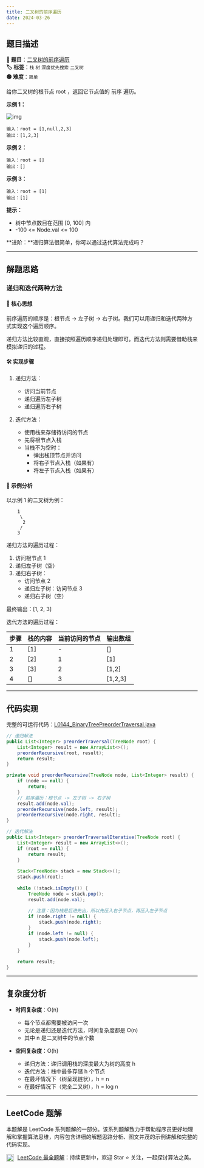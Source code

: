 ```yaml
---
title: 二叉树的前序遍历
date: 2024-03-26
---
```


## 题目描述

**🔗 题目**：[二叉树的前序遍历](https://leetcode.cn/problems/binary-tree-preorder-traversal/)  
**🏷️ 标签**：`栈` `树` `深度优先搜索` `二叉树`  
**🟢 难度**：`简单`  

给你二叉树的根节点 root ，返回它节点值的 前序 遍历。

**示例 1：**

![img](https://assets.leetcode.com/uploads/2020/09/15/inorder_1.jpg)
```
输入：root = [1,null,2,3]
输出：[1,2,3]
```

**示例 2：**
```
输入：root = []
输出：[]
```

**示例 3：**
```
输入：root = [1]
输出：[1]
```

**提示：**
- 树中节点数目在范围 [0, 100] 内
- -100 <= Node.val <= 100

**进阶：**递归算法很简单，你可以通过迭代算法完成吗？

---

## 解题思路

### 递归和迭代两种方法

#### 📝 核心思想
前序遍历的顺序是：根节点 -> 左子树 -> 右子树。我们可以用递归和迭代两种方式实现这个遍历顺序。

递归方法比较直观，直接按照遍历顺序递归处理即可。而迭代方法则需要借助栈来模拟递归的过程。

#### 🛠️ 实现步骤

1. 递归方法：
   - 访问当前节点
   - 递归遍历左子树
   - 递归遍历右子树

2. 迭代方法：
   - 使用栈来存储待访问的节点
   - 先将根节点入栈
   - 当栈不为空时：
     - 弹出栈顶节点并访问
     - 将右子节点入栈（如果有）
     - 将左子节点入栈（如果有）

#### 🧩 示例分析

以示例 1 的二叉树为例：
```
    1
     \
      2
     /
    3
```

递归方法的遍历过程：
1. 访问根节点 1
2. 递归左子树（空）
3. 递归右子树：
   - 访问节点 2
   - 递归左子树：访问节点 3
   - 递归右子树（空）

最终输出：[1, 2, 3]

迭代方法的遍历过程：

| 步骤 | 栈的内容 | 当前访问的节点 | 输出数组 |
|-----|---------|--------------|---------|
| 1 | [1] | - | [] |
| 2 | [2] | 1 | [1] |
| 3 | [3] | 2 | [1,2] |
| 4 | [] | 3 | [1,2,3] |

---

## 代码实现

完整的可运行代码：[L0144_BinaryTreePreorderTraversal.java](../src/main/java/L0144_BinaryTreePreorderTraversal.java)

```java
// 递归解法
public List<Integer> preorderTraversal(TreeNode root) {
    List<Integer> result = new ArrayList<>();
    preorderRecursive(root, result);
    return result;
}

private void preorderRecursive(TreeNode node, List<Integer> result) {
    if (node == null) {
        return;
    }
    // 前序遍历：根节点 -> 左子树 -> 右子树
    result.add(node.val);
    preorderRecursive(node.left, result);
    preorderRecursive(node.right, result);
}

// 迭代解法
public List<Integer> preorderTraversalIterative(TreeNode root) {
    List<Integer> result = new ArrayList<>();
    if (root == null) {
        return result;
    }
    
    Stack<TreeNode> stack = new Stack<>();
    stack.push(root);
    
    while (!stack.isEmpty()) {
        TreeNode node = stack.pop();
        result.add(node.val);
        
        // 注意：因为栈是后进先出，所以先压入右子节点，再压入左子节点
        if (node.right != null) {
            stack.push(node.right);
        }
        if (node.left != null) {
            stack.push(node.left);
        }
    }
    
    return result;
}
```

---

## 复杂度分析

- **时间复杂度**：O(n)
  - 每个节点都需要被访问一次
  - 无论是递归还是迭代方法，时间复杂度都是 O(n)
  - 其中 n 是二叉树中的节点个数

- **空间复杂度**：O(h)
  - 递归方法：递归调用栈的深度最大为树的高度 h
  - 迭代方法：栈中最多存储 h 个节点
  - 在最坏情况下（树呈现链状），h = n
  - 在最好情况下（完全二叉树），h = log n

---

## LeetCode 题解

本题解是 LeetCode 系列题解的一部分。该系列题解致力于帮助程序员更好地理解和掌握算法思维，内容包含详细的解题思路分析、图文并茂的示例讲解和完整的代码实现。

<img src="https://github.githubassets.com/images/modules/logos_page/GitHub-Mark.png" alt="GitHub" width="20" style="vertical-align: middle; margin-right: 5px"> [LeetCode 最全题解](https://github.com/LjyYano/LeetCode)：持续更新中，欢迎 Star ⭐️ 关注，一起探讨算法之美。 